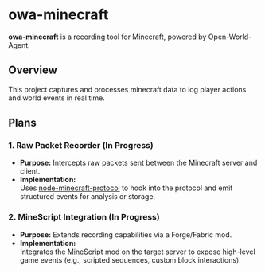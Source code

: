 # owa-minecraft

**owa-minecraft** is a recording tool for Minecraft, powered by Open-World-Agent.

## Overview

This project captures and processes minecraft data to log player actions and world events in real time.

## Plans

### 1. Raw Packet Recorder (In Progress)

- **Purpose:** Intercepts raw packets sent between the Minecraft server and client.  
- **Implementation:**  
  Uses [node-minecraft-protocol](https://github.com/PrismarineJS/node-minecraft-protocol) to hook into the protocol and emit structured events for analysis or storage.

### 2. MineScript Integration (In Progress)

- **Purpose:** Extends recording capabilities via a Forge/Fabric mod.  
- **Implementation:**  
  Integrates the [MineScript](https://github.com/maxuser0/minescript) mod on the target server to expose high-level game events (e.g., scripted sequences, custom block interactions).

